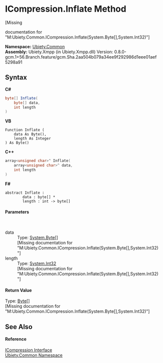 # ICompression.Inflate Method 
 

\[Missing <summary> documentation for "M:Ubiety.Common.ICompression.Inflate(System.Byte[],System.Int32)"\]

**Namespace:**&nbsp;<a href="3a988b7f-7a78-d824-53e6-d57463519974">Ubiety.Common</a><br />**Assembly:**&nbsp;Ubiety.Xmpp (in Ubiety.Xmpp.dll) Version: 0.8.0-gcm.1+56.Branch.feature/gcm.Sha.2aa504b079a34ee9f292986d1eee01aef5298a91

## Syntax

**C#**<br />
``` C#
byte[] Inflate(
	byte[] data,
	int length
)
```

**VB**<br />
``` VB
Function Inflate ( 
	data As Byte(),
	length As Integer
) As Byte()
```

**C++**<br />
``` C++
array<unsigned char>^ Inflate(
	array<unsigned char>^ data, 
	int length
)
```

**F#**<br />
``` F#
abstract Inflate : 
        data : byte[] * 
        length : int -> byte[] 

```


#### Parameters
&nbsp;<dl><dt>data</dt><dd>Type: <a href="http://msdn2.microsoft.com/en-us/library/yyb1w04y" target="_blank">System.Byte</a>[]<br />\[Missing <param name="data"/> documentation for "M:Ubiety.Common.ICompression.Inflate(System.Byte[],System.Int32)"\]</dd><dt>length</dt><dd>Type: <a href="http://msdn2.microsoft.com/en-us/library/td2s409d" target="_blank">System.Int32</a><br />\[Missing <param name="length"/> documentation for "M:Ubiety.Common.ICompression.Inflate(System.Byte[],System.Int32)"\]</dd></dl>

#### Return Value
Type: <a href="http://msdn2.microsoft.com/en-us/library/yyb1w04y" target="_blank">Byte</a>[]<br />\[Missing <returns> documentation for "M:Ubiety.Common.ICompression.Inflate(System.Byte[],System.Int32)"\]

## See Also


#### Reference
<a href="f6f8c0c1-c8ba-0ebd-7de4-6481edf74d1c">ICompression Interface</a><br /><a href="3a988b7f-7a78-d824-53e6-d57463519974">Ubiety.Common Namespace</a><br />